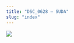 ```yaml
---
title: "DSC_0628 – SUDA"
slug: "index"
---
```


[![](/wp-content/2015/05/DSC_0628-300x201.jpg)](/wp-content/2015/05/DSC_0628.jpg)